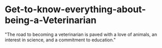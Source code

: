# Get-to-know-everything-about-being-a-Veterinarian

"The road to becoming a veterinarian is paved with a love of animals, an interest in science, and a commitment to education."
